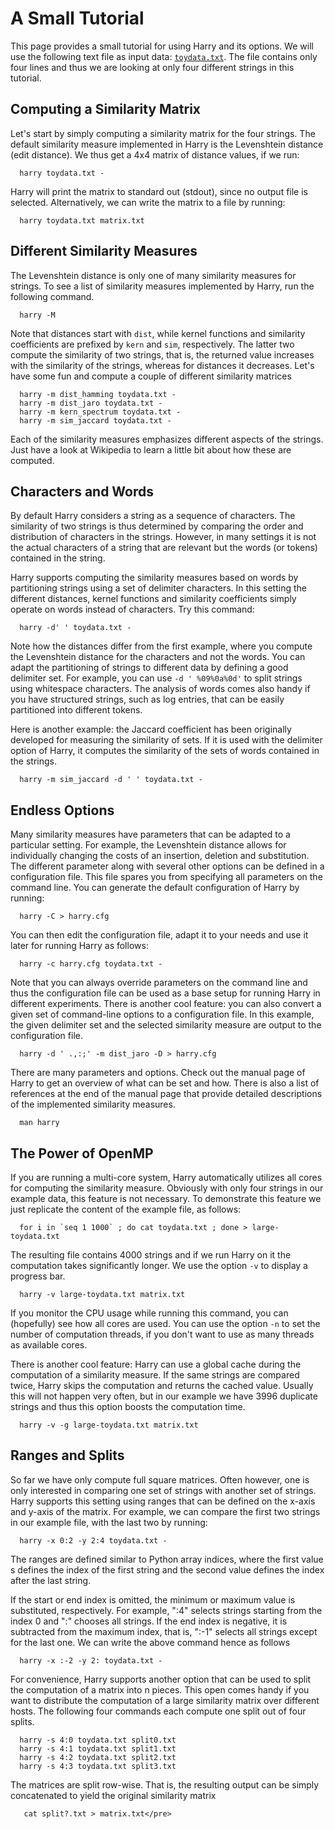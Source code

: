 # A Small Tutorial

  This page provides a small tutorial for using Harry and its options.  We
  will use the following text file as input data:
  [`toydata.txt`](toydata.txt).  The file contains only four lines and
  thus we are looking at only four different strings in this tutorial.

## Computing a Similarity Matrix

  Let's start by simply computing a similarity matrix for the four strings. 
  The default similarity measure implemented in Harry is the Levenshtein
  distance (edit distance).  We thus get a 4x4 matrix of distance values, if
  we run:

      harry toydata.txt -

  Harry will print the matrix to standard out (stdout), since no output file
  is selected.  Alternatively, we can write the matrix to a file by running:

      harry toydata.txt matrix.txt

## Different Similarity Measures

  The Levenshtein distance is only one of many similarity measures for
  strings.  To see a list of similarity measures implemented by Harry, run
  the following command.

      harry -M

  Note that distances start with `dist`, while kernel functions and
  similarity coefficients are prefixed by `kern` and `sim`, respectively. 
  The latter two compute the similarity of two strings, that is, the
  returned value increases with the similarity of the strings, whereas for
  distances it decreases.  Let's have some fun and compute a couple of
  different similarity matrices

      harry -m dist_hamming toydata.txt -
      harry -m dist_jaro toydata.txt -
      harry -m kern_spectrum toydata.txt -
      harry -m sim_jaccard toydata.txt -

  Each of the similarity measures emphasizes different aspects of the 
  strings. Just have a look at Wikipedia to learn a little bit about how
  these are computed.

## Characters and Words

  By default Harry considers a string as a sequence of characters. The
  similarity of two strings is thus determined by comparing the order and
  distribution of characters in the strings.  However, in many settings it
  is not the actual characters of a string that are relevant but the words
  (or tokens) contained in the string.

  Harry supports computing the similarity measures based on words by
  partitioning strings using a set of delimiter characters.  In this setting
  the different distances, kernel functions and similarity coefficients
  simply operate on words instead of characters.  Try this command:

      harry -d' ' toydata.txt -

  Note how the distances differ from the first example, where you compute
  the Levenshtein distance for the characters and not the words.  You can
  adapt the partitioning of strings to different data by defining a good
  delimiter set.  For example, you can use `-d ' %09%0a%0d'` to split
  strings using whitespace characters.  The analysis of words comes also
  handy if you have structured strings, such as log entries, that can be
  easily partitioned into different tokens.

  Here is another example: the Jaccard coefficient has been originally
  developed for measuring the similarity of sets.  If it is used with the
  delimiter option of Harry, it computes the similarity of the sets of words
  contained in the strings.

      harry -m sim_jaccard -d ' ' toydata.txt -

## Endless Options

  Many similarity measures have parameters that can be  adapted to a
  particular setting.  For example, the Levenshtein distance allows for
  individually changing the costs of an insertion, deletion and
  substitution.  The different parameter along with several other options
  can be defined in a configuration file.  This file spares you from
  specifying all parameters on the command line.  You can generate the
  default configuration of Harry by running:

      harry -C > harry.cfg

  You can then edit the configuration file, adapt it to your needs and use
  it later for running Harry as follows:

      harry -c harry.cfg toydata.txt -

  Note that you can always override parameters on the command line and thus
  the configuration file can be used as a base setup for running Harry in
  different experiments.  There is another cool feature: you can also
  convert a given set of command-line options to a configuration file.  In
  this example, the given delimiter set and the selected similarity measure
  are output to the configuration file.

      harry -d ' .,:;' -m dist_jaro -D > harry.cfg

  There are many parameters and options. Check out the manual page of Harry
  to get an overview of what can be set and how.  There is also a list of
  references at the end of the manual page that provide detailed
  descriptions of the implemented similarity measures.

      man harry

## The Power of OpenMP

  If you are running a multi-core system, Harry automatically utilizes all
  cores for computing the similarity measure.  Obviously with only four
  strings in our example data, this feature is not necessary.  To
  demonstrate this feature we just replicate the content of the example
  file, as follows:

      for i in `seq 1 1000` ; do cat toydata.txt ; done > large-toydata.txt

  The resulting file contains 4000 strings and if we run Harry on it 
  the computation takes significantly longer. We use the option `-v`
  to display a progress bar.

      harry -v large-toydata.txt matrix.txt

  If you monitor the CPU usage while running this command, you can
  (hopefully) see how all cores are used.  You can use the option `-n` to
  set the number of computation threads, if you don't want to use as many
  threads as available cores.

  There is another cool feature: Harry can use a global cache during the
  computation of a similarity measure.  If the same strings are compared
  twice, Harry skips the computation and returns the cached value.  Usually
  this will not happen very often, but in our example we have 3996 duplicate
  strings and thus this option boosts the computation time.

      harry -v -g large-toydata.txt matrix.txt

## Ranges and Splits

  So far we have only compute full square matrices. Often however, one is
  only interested in comparing one set of strings with another set of
  strings.  Harry supports this setting using ranges that can be defined on
  the x-axis and y-axis of the matrix.  For example, we can compare the
  first two strings in our example file, with the last two by running:

      harry -x 0:2 -y 2:4 toydata.txt -

  The ranges are defined similar to Python array indices,  where the first
  value s defines the index of the first string and the second value defines
  the index after the last string.

  If the start or end index is omitted, the minimum or maximum value is
  substituted, respectively.  For example, ":4" selects strings starting
  from the index 0 and ":" chooses all strings.  If the end index is
  negative, it is subtracted from the maximum index, that is, ":-1" selects
  all strings except for the last one.  We can write the above command hence
  as follows

      harry -x :-2 -y 2: toydata.txt -

  For convenience, Harry supports another option that can be used to split
  the computation of a matrix into n pieces.  This open comes handy if you
  want to distribute the computation of a large similarity matrix over
  different hosts.  The following four commands each compute one split out
  of four splits.

      harry -s 4:0 toydata.txt split0.txt
      harry -s 4:1 toydata.txt split1.txt
      harry -s 4:2 toydata.txt split2.txt
      harry -s 4:3 toydata.txt split3.txt

  The matrices are split row-wise. That is, the resulting output can be
  simply concatenated to yield the original similarity matrix

       cat split?.txt > matrix.txt</pre>

